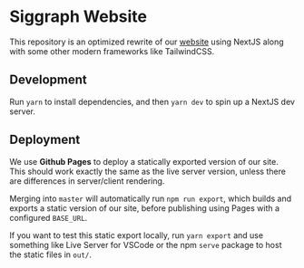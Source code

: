 # Siggraph Website

This repository is an optimized rewrite of our [website](http://cg.cis.upenn.edu/siggraph/main.html) using NextJS along with some other modern frameworks like TailwindCSS.

## Development

Run `yarn` to install dependencies, and then `yarn dev` to spin up a NextJS dev server.

## Deployment

We use __Github Pages__ to deploy a statically exported version of our site. This should work exactly the same as the live server version, unless there are differences in server/client rendering.

Merging into `master` will automatically run `npm run export`, which builds and exports a static version of our site, before publishing using Pages with a configured `BASE_URL`.

If you want to test this static export locally, run `yarn export` and use something like Live Server for VSCode or the npm `serve` package to host the static files in `out/`.

